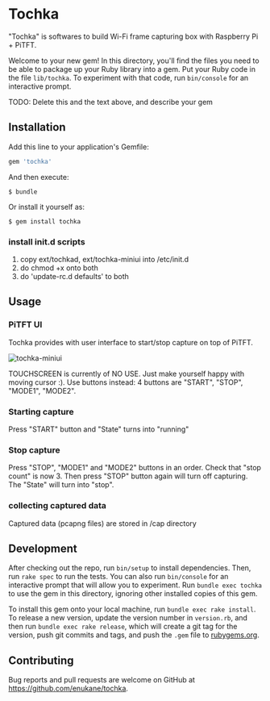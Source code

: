 # Tochka

"Tochka" is softwares to build Wi-Fi frame capturing box with Raspberry Pi +  PiTFT.

Welcome to your new gem! In this directory, you'll find the files you need to be able to package up your Ruby library into a gem. Put your Ruby code in the file `lib/tochka`. To experiment with that code, run `bin/console` for an interactive prompt.

TODO: Delete this and the text above, and describe your gem

## Installation

Add this line to your application's Gemfile:

```ruby
gem 'tochka'
```

And then execute:

    $ bundle

Or install it yourself as:

    $ gem install tochka

### install init.d scripts

1. copy ext/tochkad, ext/tochka-miniui into /etc/init.d
2. do chmod +x onto both
3. do 'update-rc.d <name> defaults' to both

## Usage

### PiTFT UI

Tochka provides with user interface to start/stop capture on top of PiTFT.

![tochka-miniui](http://enukane.github.io/images/2015-08-31/tochka-miniui.jpg)

TOUCHSCREEN is currently of NO USE. Just make yourself happy with moving cursor :).
Use buttons instead: 4 buttons are "START", "STOP", "MODE1", "MODE2".

### Starting capture

Press "START" button and "State" turns into "running"

### Stop capture

Press "STOP", "MODE1" and "MODE2" buttons in an order. Check that "stop count" is now 3.
Then press "STOP" button again will turn off capturing. The "State" will turn into "stop".

### collecting captured data

Captured data (pcapng files) are stored in /cap directory

## Development

After checking out the repo, run `bin/setup` to install dependencies. Then, run `rake spec` to run the tests. You can also run `bin/console` for an interactive prompt that will allow you to experiment. Run `bundle exec tochka` to use the gem in this directory, ignoring other installed copies of this gem.

To install this gem onto your local machine, run `bundle exec rake install`. To release a new version, update the version number in `version.rb`, and then run `bundle exec rake release`, which will create a git tag for the version, push git commits and tags, and push the `.gem` file to [rubygems.org](https://rubygems.org).

## Contributing

Bug reports and pull requests are welcome on GitHub at https://github.com/enukane/tochka.

